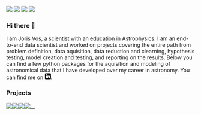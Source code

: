 

![](https://img.shields.io/badge/OS-Linux-informational?style=flat&logo=Linux&logoColor=white&color=blue)
![](https://img.shields.io/badge/Code-Python-informational?style=flat&logo=Python&logoColor=white&color=blue)
![](https://img.shields.io/badge/Code-JavaScript-informational?style=flat&logo=JavaScript&logoColor=white&color=blue)
![](https://img.shields.io/badge/Code-SQL-informational?style=flat&logo=PostGreSQL&logoColor=white&color=blue)

### Hi there 👋
I am Joris Vos, a scientist with an education in Astrophysics. I am an end-to-end data scientist and worked on projects covering the entire path from problem definition, data aquisition, data reduction and clearning, hypothesis testing, model creation and testing, and reporting on the results. Below you can find a few python packages for the aquisition and modeling of astronomical data that I have developed over my career in astronomy. 
You can find me on <a href="https://www.linkedin.com/in/joris-vos/"><img height="16" src="https://raw.githubusercontent.com/vosjo/vosjo/master/linkedin-3-16.png?raw=true"></a>.

### Projects
<a href="https://github.com/vosjo/nnaps">
  <img align="left" src="https://github-readme-stats.vercel.app/api/pin/?username=vosjo&repo=nnaps" />
</a>
<a href="https://github.com/vosjo/trackExplorer">
  <img align="left" src="https://github-readme-stats.vercel.app/api/pin/?username=vosjo&repo=trackExplorer" />
</a>
<a href="https://github.com/vosjo/speedyfit">
  <img align="left" src="https://github-readme-stats.vercel.app/api/pin/?username=vosjo&repo=speedyfit" />
</a>
<a href="https://github.com/vosjo/emcmass">
  <img align="left" src="https://github-readme-stats.vercel.app/api/pin/?username=vosjo&repo=emcmass" />
</a>

<!--
**vosjo/vosjo** is a ✨ _special_ ✨ repository because its `README.md` (this file) appears on your GitHub profile.

Here are some ideas to get you started:

- 🔭 I’m currently working on ...
- 🌱 I’m currently learning ...
- 👯 I’m looking to collaborate on ...
- 🤔 I’m looking for help with ...
- 💬 Ask me about ...
- 📫 How to reach me: ...
- 😄 Pronouns: ...
- ⚡ Fun fact: ...
-->
